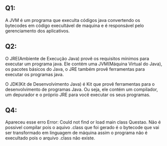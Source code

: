 ## Q1:

A JVM é um programa que execulta códigos java convertendo os bytecodes em código execultável de maquina e é responsável pelo gerenciamento dos aplicativos.

## Q2:

O JRE(Ambiente de Execução Java) provê os requisitos mínimos para executar um programa java. Ele contém uma JVM(Máquina Virtual do Java), os pacotes    básicos do Java, o JRE também provê ferramentas para executar os programas java.

O JDK(Kit de Desenvolvimento Java) é Kit que provê ferramentas para o desenvolvimento de programas Java. Ou seja, ele contém um compilador, um depurador e o próprio JRE para você executar os seus programas.

## Q4:

Apareceu esse erro Error: Could not find or load main class Questao. Não é possivel compilar pois o aquivo .class que foi gerado é o bytecode que vai ser transformado em linguagem de máquina assim o programa não é execultado pois o arquivo .class não existe.
